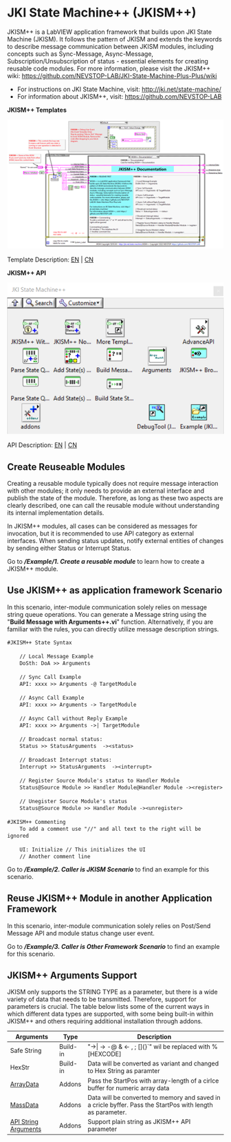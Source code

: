 # JKI State Machine++ (JKISM++)

JKISM++ is a LabVIEW application framework that builds upon JKI State Machine (JKISM). It follows the pattern of JKISM and extends the keywords to describe message communication between JKISM modules, including concepts such as Sync-Message, Async-Message, Subscription/Unsubscription of status - essential elements for creating reusable code modules. For more information, please visit the JKISM++ wiki: https://github.com/NEVSTOP-LAB/JKI-State-Machine-Plus-Plus/wiki

- For instructions on JKI State Machine, visit: http://jki.net/state-machine/    
- For information about JKISM++, visit: https://github.com/NEVSTOP-LAB

**JKISM++ Templates**

![image](/.doc/JKISM%2B%2B%20With%20Event%20Structure%20Template.png)

Template Description:
[EN](src/help/NEVSTOP/JKI%20State%20Machine%2B%2B/Template%20Description(EN).md) |
[CN](src/help/NEVSTOP/JKI%20State%20Machine%2B%2B/Template%20Description(CN).md)

**JKISM++ API**

![image](.doc/JKISM%2B%2B%20Palette.png)

API Description:
[EN](src/help/NEVSTOP/JKI%20State%20Machine%2B%2B/VI%20Description(EN).md) |
[CN](src/help/NEVSTOP/JKI%20State%20Machine%2B%2B/VI%20Description(CN).md)

## Create Reuseable Modules

Creating a reusable module typically does not require message interaction with other modules; it only needs to provide an external interface and publish the state of the module. Therefore, as long as these two aspects are clearly described, one can call the reusable module without understanding its internal implementation details.

In JKISM++ modules, all cases can be considered as messages for invocation, but it is recommended to use API category as external interfaces. When sending status updates, notify external entities of changes by sending either Status or Interrupt Status.

Go to ***/Example/1. Create a reusable module*** to learn how to create a JKISM++ module.


## Use JKISM++ as application framework Scenario

In this scenario, inter-module communication solely relies on message string queue operations. You can generate a Message string using the "**Build Message with Arguments++.vi**" function. Alternatively, if you are familiar with the rules, you can directly utilize message description strings.

```
#JKISM++ State Syntax

    // Local Message Example
    DoSth: DoA >> Arguments

    // Sync Call Example
    API: xxxx >> Arguments -@ TargetModule

    // Async Call Example
    API: xxxx >> Arguments -> TargetModule

    // Async Call without Reply Example
    API: xxxx >> Arguments ->| TargetModule

    // Broadcast normal status:
    Status >> StatusArguments  -><status>

    // Broadcast Interrupt status:
    Interrupt >> StatusArguments  -><interrupt>

    // Register Source Module's status to Handler Module
    Status@Source Module >> Handler Module@Handler Module -><register>

    // Unegister Source Module's status
    Status@Source Module >> Handler Module -><unregister>

#JKISM++ Commenting
    To add a comment use "//" and all text to the right will be ignored

    UI: Initialize // This initializes the UI
    // Another comment line
```

Go to ***/Example/2. Caller is JKISM Scenario*** to find an example for this scenario.

## Reuse JKISM++ Module in another Application Framework

In this scenario, inter-module communication solely relies on Post/Send Message API and module status change user event.

Go to ***/Example/3. Caller is Other Framework Scenario*** to find an example for this scenario.

## JKISM++ Arguments Support

JKISM only supports the STRING TYPE as a parameter, but there is a wide variety of data that needs to be transmitted. Therefore, support for parameters is crucial. The table below lists some of the current ways in which different data types are supported, with some being built-in within JKISM++ and others requiring additional installation through addons.

| Arguments | Type | Description |
|---|---|---|
| Safe String | Build-in | "->\| -> -@ & <- , ; []{}`"  wil be replaced with %[HEXCODE] |
| HexStr | Build-in | Data will be converted as variant and changed to Hex String as paramter |
|[ArrayData](https://github.com/NEVSTOP-LAB/JKISMPP-Array-Parameter-Support) |Addons|Pass the StartPos with array-length of a cirlce buffer for numeric array data|
|[MassData](https://github.com/NEVSTOP-LAB/JKISMPP-MassData-Parameter-Support) |Addons|Data will be converted to memory and saved in a cricle byffer. Pass the StartPos with length as parameter. |
|[API String Arguments](https://github.com/NEVSTOP-LAB/JKISMPP-API-String-Arugments-Support) |Addons|Support plain string as JKISM++ API parameter|

